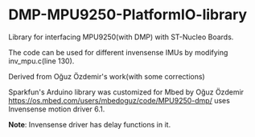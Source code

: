 # DMP-MPU9250-PlatformIO-library
Library for interfacing MPU9250(with DMP) with ST-Nucleo Boards.

The code can be used for different invensense IMUs by modifying inv_mpu.c(line 130).

Derived from Oğuz Özdemir's work(with some corrections)

Sparkfun's Arduino library was customized for Mbed by Oğuz Özdemir https://os.mbed.com/users/mbedoguz/code/MPU9250-dmp/
uses Invensense motion driver 6.1. 

**Note**:
Invensense driver has delay functions in it. 
